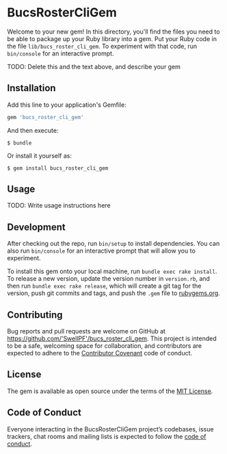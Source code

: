 # BucsRosterCliGem

Welcome to your new gem! In this directory, you'll find the files you need to be able to package up your Ruby library into a gem. Put your Ruby code in the file `lib/bucs_roster_cli_gem`. To experiment with that code, run `bin/console` for an interactive prompt.

TODO: Delete this and the text above, and describe your gem

## Installation

Add this line to your application's Gemfile:

```ruby
gem 'bucs_roster_cli_gem'
```

And then execute:

    $ bundle

Or install it yourself as:

    $ gem install bucs_roster_cli_gem

## Usage

TODO: Write usage instructions here

## Development

After checking out the repo, run `bin/setup` to install dependencies. You can also run `bin/console` for an interactive prompt that will allow you to experiment.

To install this gem onto your local machine, run `bundle exec rake install`. To release a new version, update the version number in `version.rb`, and then run `bundle exec rake release`, which will create a git tag for the version, push git commits and tags, and push the `.gem` file to [rubygems.org](https://rubygems.org).

## Contributing

Bug reports and pull requests are welcome on GitHub at https://github.com/'SwellPF'/bucs_roster_cli_gem. This project is intended to be a safe, welcoming space for collaboration, and contributors are expected to adhere to the [Contributor Covenant](http://contributor-covenant.org) code of conduct.

## License

The gem is available as open source under the terms of the [MIT License](https://opensource.org/licenses/MIT).

## Code of Conduct

Everyone interacting in the BucsRosterCliGem project’s codebases, issue trackers, chat rooms and mailing lists is expected to follow the [code of conduct](https://github.com/'SwellPF'/bucs_roster_cli_gem/blob/master/CODE_OF_CONDUCT.md).
